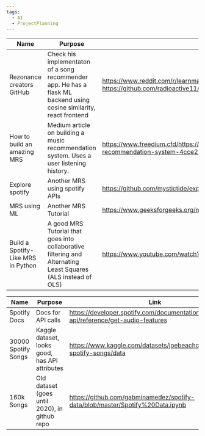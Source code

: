 ```yaml
---
tags:
  - AI
  - ProjectPlanning
---
```




| Name                               | Purpose                                                                                                              | Link                                                                                                                            |
| ---------------------------------- | -------------------------------------------------------------------------------------------------------------------- | ------------------------------------------------------------------------------------------------------------------------------- |
| Rezonance creators GitHub          | Check his implementaton of a song recommender app. He has a flask ML backend using cosine similarity, react frontend | https://www.reddit.com/r/learnmachinelearning/comments/j7znqy/music_recommendation_system/<br>https://github.com/radioactive11/ |
| How to build an amazing MRS        | Medium article on building a music recommendation system. Uses a user listening history.                             | https://www.freedium.cfd/https://towardsdatascience.com/how-to-build-an-amazing-music-recommendation-system-4cce2719a572<br>    |
| Explore spotify                    | Another MRS using spotify APIs                                                                                       | https://github.com/mystictide/explore-spotify                                                                                   |
| MRS using ML                       | Another MRS Tutorial                                                                                                 | https://www.geeksforgeeks.org/music-recommendation-system-using-machine-learning/                                               |
| Build a Spotify-Like MRS in Python | A good MRS Tutorial that goes into collaborative filtering and Alternating Least Squares (ALS instead of OLS)        | https://www.youtube.com/watch?v=gaZKjAKfe0s                                                                                     |



| Name                | Purpose                                        | Link                                                                             |
| ------------------- | ---------------------------------------------- | -------------------------------------------------------------------------------- |
| Spotify Docs        | Docs for API calls                             | https://developer.spotify.com/documentation/web-api/reference/get-audio-features |
| 30000 Spotify Songs | Kaggle dataset, looks good, has API attributes | https://www.kaggle.com/datasets/joebeachcapital/30000-spotify-songs/data         |
| 160k Songs          | Old dataset (goes until 2020), in github repo  | https://github.com/gabminamedez/spotify-data/blob/master/Spotify%20Data.ipynb    |


